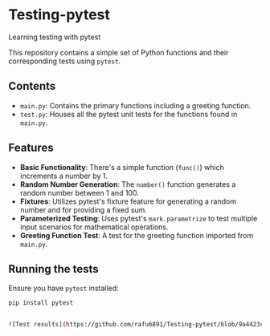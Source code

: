 # Testing-pytest
Learning testing with pytest

This repository contains a simple set of Python functions and their corresponding tests using `pytest`.

## Contents

- `main.py`: Contains the primary functions including a greeting function.
- `test.py`: Houses all the pytest unit tests for the functions found in `main.py`.

## Features

- **Basic Functionality**: There's a simple function (`func()`) which increments a number by 1.
- **Random Number Generation**: The `number()` function generates a random number between 1 and 100.
- **Fixtures**: Utilizes pytest's fixture feature for generating a random number and for providing a fixed sum.
- **Parameterized Testing**: Uses pytest's `mark.parametrize` to test multiple input scenarios for mathematical operations.
- **Greeting Function Test**: A test for the greeting function imported from `main.py`.

## Running the tests

Ensure you have `pytest` installed:

```bash
pip install pytest


![Test results](https://github.com/rafu6891/Testing-pytest/blob/9a4423c1c71663be5008c8654199edfbf6448ecf/Testing-pytest.png)
